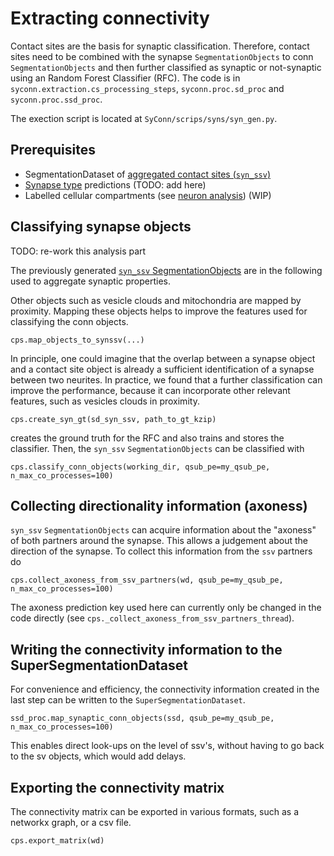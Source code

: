 # Extracting connectivity
Contact sites are the basis for synaptic classification. Therefore, contact sites need to be
combined with the synapse `SegmentationObjects` to conn `SegmentationObjects` and then further
 classified as synaptic or not-synaptic using an Random Forest Classifier (RFC).
The code is in `syconn.extraction.cs_processing_steps`, `syconn.proc.sd_proc` and `syconn.proc.ssd_proc`.

The exection script is located at `SyConn/scrips/syns/syn_gen.py`.
## Prerequisites
* SegmentationDataset of [aggregated contact sites (`syn_ssv`)](contact_site_extraction.md)
* [Synapse type](synapse_type.md) predictions (TODO: add here)
* Labelled cellular compartments (see [neuron analysis](neuron_analysis.md)) (WIP)

## Classifying synapse objects
TODO: re-work this analysis part

The previously generated [`syn_ssv` SegmentationObjects](contact_site_extraction.md) are in the following used to aggregate synaptic properties.

Other objects such as vesicle clouds and mitochondria are mapped by proximity.
Mapping these objects helps to improve the features used for classifying the conn objects.

    cps.map_objects_to_synssv(...)

In principle, one could imagine that the overlap between a synapse object and a contact site object is already a sufficient identification of a synapse between two neurites. In practice, we found that a further classification can improve the performance,
because it can incorporate other relevant features, such as vesicles clouds in proximity.

    cps.create_syn_gt(sd_syn_ssv, path_to_gt_kzip)

creates the ground truth for the RFC and also trains and stores the classifier. Then, the `syn_ssv` `SegmentationObjects` can be classified with

    cps.classify_conn_objects(working_dir, qsub_pe=my_qsub_pe, n_max_co_processes=100)


## Collecting directionality information (axoness)
`syn_ssv` `SegmentationObjects` can acquire information about the "axoness" of both partners around the synapse. This allows
a judgement about the direction of the synapse. To collect this information from the `ssv` partners do

    cps.collect_axoness_from_ssv_partners(wd, qsub_pe=my_qsub_pe, n_max_co_processes=100)

The axoness prediction key used here can currently only be changed in the code directly (see `cps._collect_axoness_from_ssv_partners_thread`).


## Writing the connectivity information to the SuperSegmentationDataset
For convenience and efficiency, the connectivity information created in the last step can be written to the `SuperSegmentationDataset`.

    ssd_proc.map_synaptic_conn_objects(ssd, qsub_pe=my_qsub_pe, n_max_co_processes=100)

This enables direct look-ups on the level of ssv's, without having to go back to the sv objects, which would add delays.

## Exporting the connectivity matrix
The connectivity matrix can be exported in various formats, such as a networkx graph, or a csv file.

    cps.export_matrix(wd)
